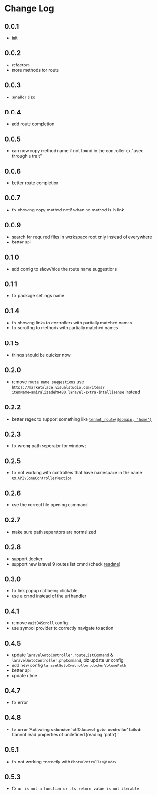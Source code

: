 # Change Log

## 0.0.1

- init

## 0.0.2

- refactors
- more methods for route

## 0.0.3

- smaller size

## 0.0.4

- add route completion

## 0.0.5

- can now copy method name if not found in the controller ex."used through a trait"

## 0.0.6

- better route completion

## 0.0.7

- fix showing copy method notif when no method is in link

## 0.0.9

- search for required files in workspace root only instead of everywhere
- better api

## 0.1.0

- add config to show/hide the route name suggestions

## 0.1.1

- fix package settings name

## 0.1.4

- fix showing links to controllers with partially matched names
- fix scrolling to methods with partially matched names

## 0.1.5

- things should be quicker now

## 0.2.0

- remove `route name suggestions` use `https://marketplace.visualstudio.com/items?itemName=amiralizadeh9480.laravel-extra-intellisense` instead

## 0.2.2

- better regex to support something like [`tenant_route($domain, 'home')`](https://tenancyforlaravel.com/docs/v3/features/cross-domain-redirect/)

## 0.2.3

- fix wrong path seperator for windows

## 0.2.5

- fix not working with controllers that have namespace in the name ex.`API\SomeController@action`

## 0.2.6

- use the correct file opening command

## 0.2.7

- make sure path separators are normalized

## 0.2.8

- support docker
- support new laravel 9 routes list cmnd (check [readme](./README.md))

## 0.3.0

- fix link popup not being clickable
- use a cmnd instead of the uri handler

## 0.4.1

- remove `waitB4Scroll` config
- use symbol provider to correctly navigate to action

## 0.4.5

- update `laravelGotoController.routeListCommand` & `laravelGotoController.phpCommand`, plz update ur config
- add new config `laravelGotoController.dockerVolumePath`
- better api
- update rdme

## 0.4.7

- fix error

## 0.4.8

- fix error 'Activating extension 'ctf0.laravel-goto-controller' failed: Cannot read properties of undefined (reading 'path').'

## 0.5.1

- fix not working correctly with `PhotoController@index`

## 0.5.3

- fix `ur is not a function or its return value is not iterable`
